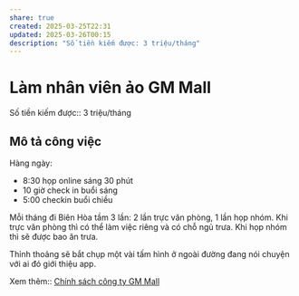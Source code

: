 ```yaml
---
share: true
created: 2025-03-25T22:31
updated: 2025-03-26T00:15
description: "Số tiền kiếm được: 3 triệu/tháng"
---
```

# Làm nhân viên ảo GM Mall
Số tiền kiếm được:: 3 triệu/tháng

## Mô tả công việc
Hàng ngày:
- 8:30 họp online sáng 30 phút
- 10 giờ check in buổi sáng
- 5:00 checkin buổi chiều 

Mỗi tháng đi Biên Hòa tầm 3 lần: 2 lần trực văn phòng, 1 lần họp nhóm. Khi trực văn phòng thì có thể làm việc riêng và có chỗ ngủ trưa. Khi họp nhóm thì sẽ được bao ăn trưa.

Thỉnh thoảng sẽ bắt chụp một vài tấm hình ở ngoài đường đang nói chuyện với ai đó giới thiệu app.

Xem thêm:: [Chính sách công ty GM Mall](../../../../../Ch%C3%ADnh%20s%C3%A1ch%20c%C3%B4ng%20ty/Th%C6%B0%C6%A1ng%20m%E1%BA%A1i%20%C4%91i%E1%BB%87n%20t%E1%BB%AD/GM%20Mall.md)